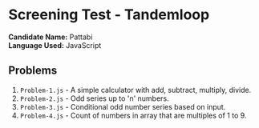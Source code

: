 # Screening Test - Tandemloop

**Candidate Name:** Pattabi  
**Language Used:** JavaScript  

## Problems

1. `Problem-1.js` - A simple calculator with add, subtract, multiply, divide.
2. `Problem-2.js` - Odd series up to 'n' numbers.
3. `Problem-3.js` - Conditional odd number series based on input.
4. `Problem-4.js` - Count of numbers in array that are multiples of 1 to 9.
